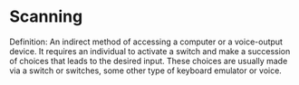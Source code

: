 # Scanning

Definition: An indirect method of accessing a computer or a voice-output device. It requires an individual to activate a switch and make a succession of choices that leads to the desired input. These choices are usually made via a switch or switches, some other type of keyboard emulator or voice.